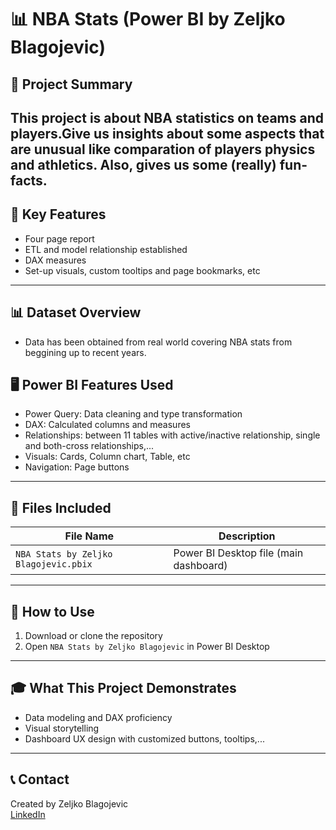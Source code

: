 # 📊 NBA Stats (Power BI by Zeljko Blagojevic)

## 🧠 Project Summary
This project is about NBA statistics on teams and players.Give us insights about some aspects that are unusual 
like comparation of players physics and athletics. Also, gives us some (really) fun-facts.
---

## 🔧 Key Features
- Four page report
- ETL and model relationship established
- DAX measures
- Set-up visuals, custom tooltips and page bookmarks, etc

---

## 📊 Dataset Overview

- Data has been obtained from real world covering NBA stats from beggining up to recent years.


## 🖥️ Power BI Features Used
- Power Query: Data cleaning and type transformation
- DAX: Calculated columns and measures
- Relationships: between 11 tables with active/inactive relationship, single and both-cross relationships,...
- Visuals: Cards, Column chart, Table, etc
- Navigation: Page buttons

---

## 📂 Files Included
| File Name             | Description                                 |
|-----------------------|---------------------------------------------|
| `NBA Stats by Zeljko Blagojevic.pbix`    | Power BI Desktop file (main dashboard)      |

---

## 📎 How to Use
1. Download or clone the repository
2. Open `NBA Stats by Zeljko Blagojevic` in Power BI Desktop

---

## 🎓 What This Project Demonstrates
- Data modeling and DAX proficiency
- Visual storytelling 
- Dashboard UX design with customized buttons, tooltips,...

---

## 📞 Contact
Created by Zeljko Blagojevic  
[LinkedIn](https://www.linkedin.com/in/željko-blagojević-1115261b4)
